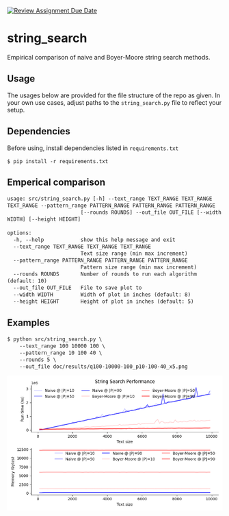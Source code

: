 [![Review Assignment Due Date](https://classroom.github.com/assets/deadline-readme-button-22041afd0340ce965d47ae6ef1cefeee28c7c493a6346c4f15d667ab976d596c.svg)](https://classroom.github.com/a/08twE9R9)
# string_search
Empirical comparison of naive and Boyer-Moore string search methods.

## Usage
The usages below are provided for the file structure of the repo as given. In your own use cases, adjust paths to the `string_search.py` file to reflect your setup.

## Dependencies
Before using, install dependencies listed in `requirements.txt`
```shell
$ pip install -r requirements.txt
```

## Emperical comparison
```
usage: src/string_search.py [-h] --text_range TEXT_RANGE TEXT_RANGE TEXT_RANGE --pattern_range PATTERN_RANGE PATTERN_RANGE PATTERN_RANGE
                        [--rounds ROUNDS] --out_file OUT_FILE [--width WIDTH] [--height HEIGHT]

options:
  -h, --help            show this help message and exit
  --text_range TEXT_RANGE TEXT_RANGE TEXT_RANGE
                        Text size range (min max increment)
  --pattern_range PATTERN_RANGE PATTERN_RANGE PATTERN_RANGE
                        Pattern size range (min max increment)
  --rounds ROUNDS       Number of rounds to run each algorithm (default: 10)
  --out_file OUT_FILE   File to save plot to
  --width WIDTH         Width of plot in inches (default: 8)
  --height HEIGHT       Height of plot in inches (default: 5)
```

## Examples
```shell
$ python src/string_search.py \
    --text_range 100 10000 100 \
    --pattern_range 10 100 40 \
    --rounds 5 \
    --out_file doc/results/q100-10000-100_p10-100-40_x5.png
```
<center><img src="doc/results/q100-10000-100_p10-100-40_x5.png" width="600"/></center>

